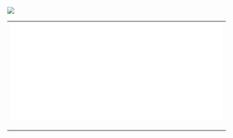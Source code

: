 ![](https://dcbadge.vercel.app/api/shield/262550490909376512)
<!--header-->
<table>
</td></tr>
  <tr>
  </tr>
  <tr>
    <td colspan="2" align="center">
      <img src="https://github.com/lowlighter/metrics/blob/examples/metrics.classic.svg" alt="https://github.com/ledepede1"></img>
      <img width="900" height="1" alt="">
    </td>
  </tr>
</table>
<!--/header-->


